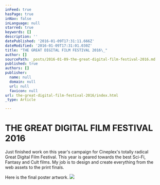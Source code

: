 ```yaml
---
inFeed: true
hasPage: true
inNav: false
inLanguage: null
starred: true
keywords: []
description: ''
datePublished: '2016-01-09T17:31:11.666Z'
dateModified: '2016-01-09T17:31:01.030Z'
title: "THE GREAT DIGITAL FILM FESTIVAL 2016\_"
author: []
sourcePath: _posts/2016-01-09-the-great-digital-film-festival-2016.md
published: true
authors: []
publisher:
  name: null
  domain: null
  url: null
  favicon: null
url: the-great-digital-film-festival-2016/index.html
_type: Article

---
```

# THE GREAT DIGITAL FILM FESTIVAL 2016 

Just finished work on this year's campaign for Cineplex's totally radical Great Digital Film Festival. This year is geared towards the best Sci-Fi, Fantasy and Cult films. My job is to design and create everything from the web assets to the print finals. 

Here is the final poster artwork.  ![](https://s3-us-west-2.amazonaws.com/the-grid-img/p/081f71e3a77171308f0201db5ff8b238132cc5f2.jpg)